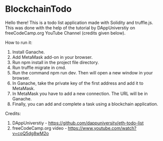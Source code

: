 # BlockchainTodo

Hello there! This is a todo list application made with Solidity and truffle.js.
This was done with the help of the tutorial by DAppUniverstiy on freeCodeCamp.org YouTube Channel (credits given below).

How to run it:
1. Install Ganache.
2. Add MetaMask add-on in your browser.
3. Run npm install in the project file directory.
4. Run truffle migrate in cmd.
5. Run the command npm run dev. Then will open a new window in your browser.
6. In Ganache, take the private key of the first address and add it to MetaMask.
7. In MetaMask you have to add a new connection. The URL will be in Ganache.
8. Finally, you can add and complete a task using a blockchain application.

Credits:
1. DAppUniverstiy - https://github.com/dappuniversity/eth-todo-list
2. freeCodeCamp.org video - https://www.youtube.com/watch?v=coQ5dg8wM2o
